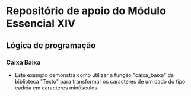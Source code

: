 # Repositório de apoio do Módulo Essencial XIV

## Lógica de programação

### Caixa Baixa

- Este exemplo demonstra como utilizar a função "caixa_baixa" da biblioteca "Texto" para transformar os caracteres de um dado do tipo cadeia em caracteres minúsculos.
